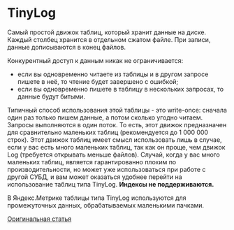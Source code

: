 # TinyLog

Самый простой движок таблиц, который хранит данные на диске.
Каждый столбец хранится в отдельном сжатом файле.
При записи, данные дописываются в конец файлов.

Конкурентный доступ к данным никак не ограничивается:

-   если вы одновременно читаете из таблицы и в другом запросе пишете в неё, то чтение будет завершено с ошибкой;
-   если вы одновременно пишете в таблицу в нескольких запросах, то данные будут битыми.

Типичный способ использования этой таблицы - это write-once: сначала один раз только пишем данные, а потом сколько угодно читаем.
Запросы выполняются в один поток. То есть, этот движок предназначен для сравнительно маленьких таблиц (рекомендуется до 1 000 000 строк).
Этот движок таблиц имеет смысл использовать лишь в случае, если у вас есть много маленьких таблиц, так как он проще, чем движок Log (требуется открывать меньше файлов).
Случай, когда у вас много маленьких таблиц, является гарантированно плохим по производительности, но может уже использоваться при работе с другой СУБД, и вам может оказаться удобнее перейти на использование таблиц типа TinyLog.
**Индексы не поддерживаются.**

В Яндекс.Метрике таблицы типа TinyLog используются для промежуточных данных, обрабатываемых маленькими пачками.

[Оригинальная статья](https://clickhouse.yandex/docs/ru/operations/table_engines/tinylog/) <!--hide-->
